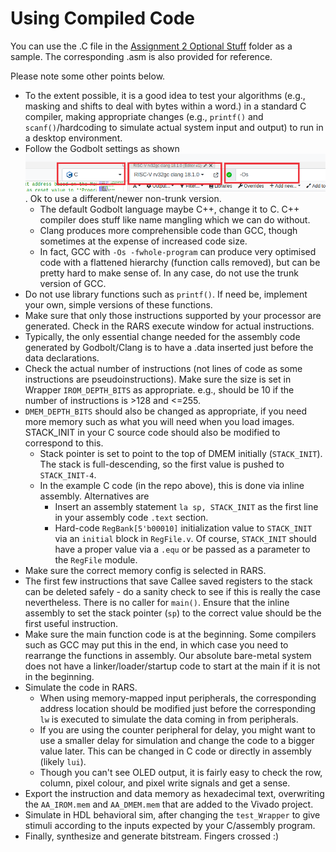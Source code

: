 # Using Compiled Code

You can use the .C file in the [Assignment 2 Optional Stuff](https://github.com/NUS-CG3207/labs/tree/main/docs/code_templates/Asst_02/Optional_Stuff) folder as a sample. The corresponding .asm is also provided for reference.  

Please note some other points below.

* To the extent possible, it is a good idea to test your algorithms (e.g., masking and shifts to deal with bytes within a word.) in a standard C compiler, making appropriate changes (e.g., `printf()` and `scanf()`/hardcoding to simulate actual system input and output) to run in a desktop environment.
* Follow the Godbolt settings as shown![Settings](godbolt.png). Ok to use a different/newer non-trunk version.
  * The default Godbolt language maybe C++, change it to C. C++ compiler does stuff like name mangling which we can do without.
  * Clang produces more comprehensible code than GCC, though sometimes at the expense of increased code size.
  * In fact, GCC with `-Os -fwhole-program` can produce very optimised code with a flattened hierarchy (function calls removed), but can be pretty hard to make sense of. In any case, do not use the trunk version of GCC.
* Do not use library functions such as `printf()`. If need be, implement your own, simple versions of these functions.
* Make sure that only those instructions supported by your processor are generated. Check in the RARS execute window for actual instructions.
* Typically, the only essential change needed for the assembly code generated by Godbolt/Clang is to have a .data inserted just before the data declarations.
* Check the actual number of instructions (not lines of code as some instructions are pseudoinstructions). Make sure the size is set in Wrapper `IROM_DEPTH_BITS` as appropriate. e.g., should be 10 if the number of instructions is >128 and <=255.
* `DMEM_DEPTH_BITS` should also be changed as appropriate, if you need more memory such as what you will need when you load images. STACK_INIT in your C source code should also be modified to correspond to this.
  * Stack pointer is set to point to the top of DMEM initially (`STACK_INIT`). The stack is full-descending, so the first value is pushed to `STACK_INIT-4`.
  * In the example C code (in the repo above), this is done via inline assembly. Alternatives are
    * Insert an assembly statement `la sp, STACK_INIT` as the first line in your assembly code `.text` section.
    * Hard-code `RegBank[5'b00010]` initialization value to `STACK_INIT` via an `initial` block in `RegFile.v`. Of course, `STACK_INIT` should have a proper value via a `.equ` or be passed as a parameter to the `RegFile` module.
* Make sure the correct memory config is selected in RARS.
* The first few instructions that save Callee saved registers to the stack can be deleted safely - do a sanity check to see if this is really the case nevertheless. There is no caller for `main()`. Ensure that the inline assembly to set the stack pointer (`sp`) to the correct value should be the first useful instruction.
* Make sure the main function code is at the beginning. Some compilers such as GCC may put this in the end, in which case you need to rearrange the functions in assembly. Our absolute bare-metal system does not have a linker/loader/startup code to start at the main if it is not in the beginning.
* Simulate the code in RARS.
  * When using memory-mapped input peripherals, the corresponding address location should be modified just before the corresponding `lw` is executed to simulate the data coming in from peripherals.
  * If you are using the counter peripheral for delay, you might want to use a smaller delay for simulation and change the code to a bigger value later. This can be changed in C code or directly in assembly (likely `lui`).
  * Though you can't see OLED output, it is fairly easy to check the row, column, pixel colour, and pixel write signals and get a sense.
* Export the instruction and data memory as hexadecimal text, overwriting the `AA_IROM.mem` and `AA_DMEM.mem` that are added to the Vivado project.
* Simulate in HDL behavioral sim, after changing the `test_Wrapper` to give stimuli according to the inputs expected by your C/assembly program.
* Finally, synthesize and generate bitstream. Fingers crossed :)
